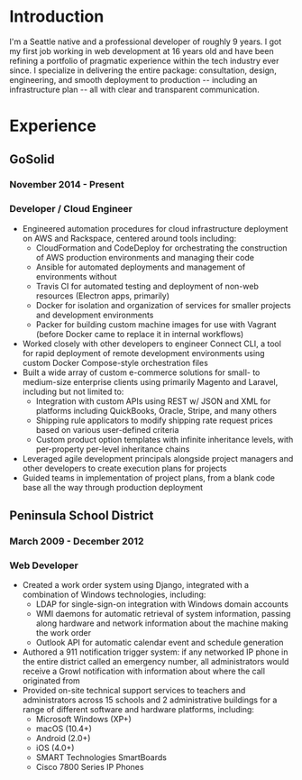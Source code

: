 # Introduction

I'm a Seattle native and a professional developer of roughly 9 years.
I got my first job working in web development at 16 years old and have been
refining a portfolio of pragmatic experience within the tech industry ever since.
I specialize in delivering the entire package: consultation, design, engineering,
and smooth deployment to production -- including an infrastructure plan -- all with
clear and transparent communication.

# Experience

## GoSolid
### November 2014 - Present
### Developer / Cloud Engineer

- Engineered automation procedures for cloud infrastructure deployment on AWS and Rackspace, centered around tools including:
    - CloudFormation and CodeDeploy for orchestrating the construction of AWS production environments and managing their code
    - Ansible for automated deployments and management of environments without
    - Travis CI for automated testing and deployment of non-web resources (Electron apps, primarily)
    - Docker for isolation and organization of services for smaller projects and development environments
    - Packer for building custom machine images for use with Vagrant (before Docker came to replace it in internal workflows)
- Worked closely with other developers to engineer Connect CLI, a tool for rapid deployment of remote development environments using custom Docker Compose-style orchestration files
- Built a wide array of custom e-commerce solutions for small- to medium-size enterprise clients using primarily Magento and Laravel, including but not limited to:
    - Integration with custom APIs using REST w/ JSON and XML for platforms including QuickBooks, Oracle, Stripe, and many others
    - Shipping rule applicators to modify shipping rate request prices based on various user-defined criteria
    - Custom product option templates with infinite inheritance levels, with per-property per-level inheritance chains
- Leveraged agile development principals alongside project managers and other developers to create execution plans for projects
- Guided teams in implementation of project plans, from a blank code base all the way through production deployment

## Peninsula School District
### March 2009 - December 2012
### Web Developer

- Created a work order system using Django, integrated with a combination of Windows technologies, including:
    - LDAP for single-sign-on integration with Windows domain accounts
    - WMI daemons for automatic retrieval of system information, passing along hardware and network information about the machine making the work order
    - Outlook API for automatic calendar event and schedule generation
- Authored a 911 notification trigger system: if any networked IP phone in the entire district called an emergency number, all administrators would receive a Growl notification with information about where the call originated from
- Provided on-site technical support services to teachers and administrators across 15 schools and 2 administrative buildings for a range of different software and hardware platforms, including:
    - Microsoft Windows (XP+)
    - macOS (10.4+)
    - Android (2.0+)
    - iOS (4.0+)
    - SMART Technologies SmartBoards
    - Cisco 7800 Series IP Phones